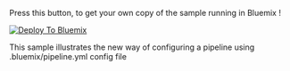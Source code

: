 Press this button, to get your own copy of the sample running in Bluemix !

[![Deploy To Bluemix](https://bluemix.net/deploy/button.png)](https://qa.bluemix.net/deploy)

This sample illustrates the new way of configuring a pipeline using .bluemix/pipeline.yml config file
